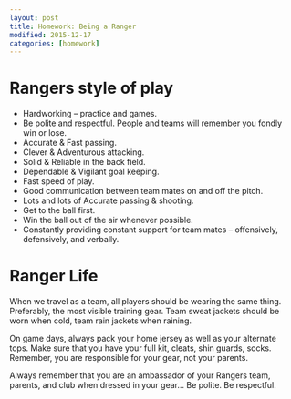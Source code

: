 ```yaml
---
layout: post
title: Homework: Being a Ranger
modified: 2015-12-17
categories: [homework]
---
```


# Rangers style of play

- Hardworking – practice and games. 
- Be polite and respectful.  People and teams will remember you fondly win or lose. 
- Accurate & Fast passing. 
- Clever & Adventurous attacking. 
- Solid & Reliable in the back field. 
- Dependable & Vigilant goal keeping. 
- Fast speed of play. 
- Good communication between team mates on and off the pitch. 
- Lots and lots of Accurate passing & shooting.
- Get to the ball first. 
- Win the ball out of the air whenever possible. 
- Constantly providing constant support for team mates – offensively, defensively, and verbally.

# Ranger Life

When we travel as a team, all players should be wearing the same thing.  Preferably, the most visible training gear.  Team sweat jackets should be worn when cold, team rain jackets when raining.

On game days, always pack your home jersey as well as your alternate tops.  Make sure that you have your full kit, cleats, shin guards, socks.  Remember, you are responsible for your gear, not your parents.

Always remember that you are an ambassador of your Rangers team, parents, and club when dressed in your gear… Be polite.  Be respectful.




